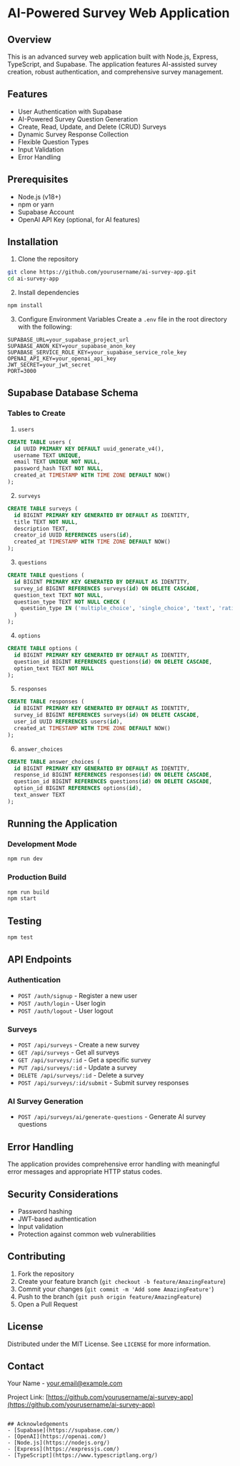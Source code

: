 # AI-Powered Survey Web Application

## Overview
This is an advanced survey web application built with Node.js, Express, TypeScript, and Supabase. The application features AI-assisted survey creation, robust authentication, and comprehensive survey management.

## Features
- User Authentication with Supabase
- AI-Powered Survey Question Generation
- Create, Read, Update, and Delete (CRUD) Surveys
- Dynamic Survey Response Collection
- Flexible Question Types
- Input Validation
- Error Handling

## Prerequisites
- Node.js (v18+)
- npm or yarn
- Supabase Account
- OpenAI API Key (optional, for AI features)

## Installation

1. Clone the repository
```bash
git clone https://github.com/yourusername/ai-survey-app.git
cd ai-survey-app
```

2. Install dependencies
```bash
npm install
```

3. Configure Environment Variables
Create a `.env` file in the root directory with the following:
```
SUPABASE_URL=your_supabase_project_url
SUPABASE_ANON_KEY=your_supabase_anon_key
SUPABASE_SERVICE_ROLE_KEY=your_supabase_service_role_key
OPENAI_API_KEY=your_openai_api_key
JWT_SECRET=your_jwt_secret
PORT=3000
```

## Supabase Database Schema

### Tables to Create

1. `users`
```sql
CREATE TABLE users (
  id UUID PRIMARY KEY DEFAULT uuid_generate_v4(),
  username TEXT UNIQUE,
  email TEXT UNIQUE NOT NULL,
  password_hash TEXT NOT NULL,
  created_at TIMESTAMP WITH TIME ZONE DEFAULT NOW()
);
```

2. `surveys`
```sql
CREATE TABLE surveys (
  id BIGINT PRIMARY KEY GENERATED BY DEFAULT AS IDENTITY,
  title TEXT NOT NULL,
  description TEXT,
  creator_id UUID REFERENCES users(id),
  created_at TIMESTAMP WITH TIME ZONE DEFAULT NOW()
);
```

3. `questions`
```sql
CREATE TABLE questions (
  id BIGINT PRIMARY KEY GENERATED BY DEFAULT AS IDENTITY,
  survey_id BIGINT REFERENCES surveys(id) ON DELETE CASCADE,
  question_text TEXT NOT NULL,
  question_type TEXT NOT NULL CHECK (
    question_type IN ('multiple_choice', 'single_choice', 'text', 'rating')
  )
);
```

4. `options`
```sql
CREATE TABLE options (
  id BIGINT PRIMARY KEY GENERATED BY DEFAULT AS IDENTITY,
  question_id BIGINT REFERENCES questions(id) ON DELETE CASCADE,
  option_text TEXT NOT NULL
);
```

5. `responses`
```sql
CREATE TABLE responses (
  id BIGINT PRIMARY KEY GENERATED BY DEFAULT AS IDENTITY,
  survey_id BIGINT REFERENCES surveys(id) ON DELETE CASCADE,
  user_id UUID REFERENCES users(id),
  created_at TIMESTAMP WITH TIME ZONE DEFAULT NOW()
);
```

6. `answer_choices`
```sql
CREATE TABLE answer_choices (
  id BIGINT PRIMARY KEY GENERATED BY DEFAULT AS IDENTITY,
  response_id BIGINT REFERENCES responses(id) ON DELETE CASCADE,
  question_id BIGINT REFERENCES questions(id) ON DELETE CASCADE,
  option_id BIGINT REFERENCES options(id),
  text_answer TEXT
);
```

## Running the Application

### Development Mode
```bash
npm run dev
```

### Production Build
```bash
npm run build
npm start
```

## Testing
```bash
npm test
```

## API Endpoints

### Authentication
- `POST /auth/signup` - Register a new user
- `POST /auth/login` - User login
- `POST /auth/logout` - User logout

### Surveys
- `POST /api/surveys` - Create a new survey
- `GET /api/surveys` - Get all surveys
- `GET /api/surveys/:id` - Get a specific survey
- `PUT /api/surveys/:id` - Update a survey
- `DELETE /api/surveys/:id` - Delete a survey
- `POST /api/surveys/:id/submit` - Submit survey responses

### AI Survey Generation
- `POST /api/surveys/ai/generate-questions` - Generate AI survey questions

## Error Handling
The application provides comprehensive error handling with meaningful error messages and appropriate HTTP status codes.

## Security Considerations
- Password hashing
- JWT-based authentication
- Input validation
- Protection against common web vulnerabilities

## Contributing
1. Fork the repository
2. Create your feature branch (`git checkout -b feature/AmazingFeature`)
3. Commit your changes (`git commit -m 'Add some AmazingFeature'`)
4. Push to the branch (`git push origin feature/AmazingFeature`)
5. Open a Pull Request

## License
Distributed under the MIT License. See `LICENSE` for more information.

## Contact
Your Name - your.email@example.com

Project Link: [https://github.com/yourusername/ai-survey-app](https://github.com/yourusername/ai-survey-app)
```

## Acknowledgements
- [Supabase](https://supabase.com/)
- [OpenAI](https://openai.com/)
- [Node.js](https://nodejs.org/)
- [Express](https://expressjs.com/)
- [TypeScript](https://www.typescriptlang.org/)